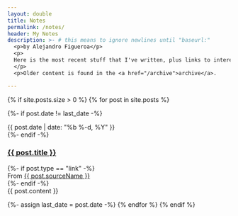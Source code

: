 ```yaml
---
layout: double
title: Notes
permalink: /notes/
header: My Notes
description: >- # this means to ignore newlines until "baseurl:"
  <p>by Alejandro Figueroa</p>
  <p>
  Here is the most recent stuff that I've written, plus links to interesting things that I find on the internet. This is actually one of my side-projects - a minimal(ish) blog engine.
  </p>
  <p>Older content is found in the <a href="/archive">archive</a>.

---
```


{% if site.posts.size > 0 %}
{% for post in site.posts %}
  
{%- if post.date != last_date -%}
<div class="note-meta">
{{ post.date | date: "%b %-d, %Y" }}
</div>
{%- endif -%}
    
<div class="note note-{{post.type}}">
  <h3>
    <a class="note-title" href="{{ post.url }}">{{ post.title }}</a>
  </h3>
{%- if post.type == "link" -%}
    <div class="note-source">
      From <a href="{{ post.sourceUrl }}">{{ post.sourceName }}</a>
    </div>
{%- endif -%}
      
  <div class="note-content">
    <div markdown="1">
{{ post.content }}
</div>
</div>
</div>
    
{%- assign last_date = post.date -%}
{% endfor %}
{% endif %}

